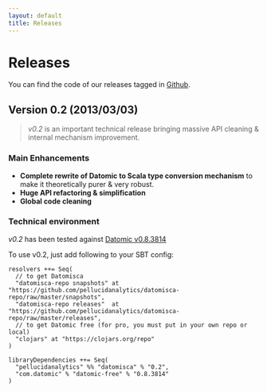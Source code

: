 ```yaml
---
layout: default
title: Releases
---
```


# <a name="releases">Releases</a>

You can find the code of our releases tagged in [Github](https://github.com/pellucidanalytics/datomisca/tags).

## <a name="release-0.2">Version 0.2 (2013/03/03)</a>

> _v0.2_ is an important technical release bringing massive API cleaning & internal mechanism improvement.

### Main Enhancements

- **Complete rewrite of Datomic to Scala type conversion mechanism** to make it theoretically purer & very robust.
- **Huge API refactoring & simplification**
- **Global code cleaning**

### Technical environment

_v0.2_ has been tested against [Datomic v0.8.3814](http://downloads.datomic.com/free.html)

To use v0.2, just add following to your SBT config:

```
resolvers ++= Seq(
  // to get Datomisca
  "datomisca-repo snapshots" at "https://github.com/pellucidanalytics/datomisca-repo/raw/master/snapshots",
  "datomisca-repo releases"  at "https://github.com/pellucidanalytics/datomisca-repo/raw/master/releases",
  // to get Datomic free (for pro, you must put in your own repo or local)
  "clojars" at "https://clojars.org/repo"
)

libraryDependencies ++= Seq(
  "pellucidanalytics" %% "datomisca" % "0.2",
  "com.datomic" % "datomic-free" % "0.8.3814"
)
```




